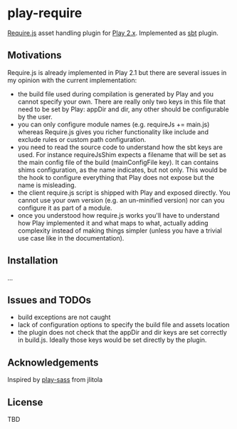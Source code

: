play-require
=========

[Require.js][require] asset handling plugin for [Play 2.x][play]. Implemented as [sbt][sbt] plugin.

Motivations
-------------

Require.js is already implemented in Play 2.1 but there are several issues in my opinion with the current implementation:

* the build file used during compilation is generated by Play and you cannot specify your own. There are really only two
keys in this file that need to be set by Play: appDir and dir, any other should be configurable by the user.
* you can only configure module names (e.g. requireJs += main.js) whereas Require.js gives you richer functionality like
include and exclude rules or custom path configuration.
* you need to read the source code to understand how the sbt keys are used. For instance requireJsShim expects a filename
that will be set as the main config file of the build (mainConfigFile key). It can contains shims configuration, as the
name indicates, but not only. This would be the hook to configure everything that Play does not expose but the name is
misleading.
* the client require.js script is shipped with Play and exposed directly. You cannot use your own version (e.g. an
un-minified version) nor can you configure it as part of a module.
* once you understood how require.js works you'll have to understand how Play implemented it and what maps to what,
actually adding complexity instead of making things simpler (unless you have a trivial use case like in the documentation).

Installation
------------

...

Issues and TODOs
--------

* build exceptions are not caught
* lack of configuration options to specify the build file and assets location
* the plugin does not check that the appDir and dir keys are set correctly in build.js. Ideally those keys would be
set directly by the plugin.

Acknowledgements
----------------

Inspired by [play-sass][play-sass] from jlitola

License
-------

TBD

[require]: http://requirejs.org/
[play]: http://www.playframework.org/
[sbt]: https://github.com/harrah/xsbt
[play-sass]: https://github.com/jlitola/play-sass
